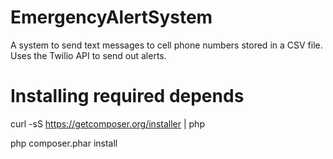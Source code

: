 EmergencyAlertSystem
====================

A system to send text messages to cell phone numbers stored in a CSV file. Uses the Twilio API to send out alerts.

Installing required depends
===========================
curl -sS https://getcomposer.org/installer | php

php composer.phar install
